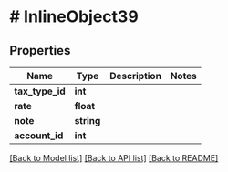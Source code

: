 # # InlineObject39

## Properties

Name | Type | Description | Notes
------------ | ------------- | ------------- | -------------
**tax_type_id** | **int** |  |
**rate** | **float** |  |
**note** | **string** |  |
**account_id** | **int** |  |

[[Back to Model list]](../../README.md#models) [[Back to API list]](../../README.md#endpoints) [[Back to README]](../../README.md)
